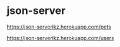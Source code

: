 # json-server

https://json-serverikz.herokuapp.com/pets

https://json-serverikz.herokuapp.com/users
